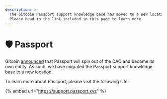 ```yaml
---
description: >-
  The Gitcoin Passport support knowledge base has moved to a new location.
  Please head to the link included in this page to learn more.
---
```


# 🛡️ Passport

Gitcoin [announced](https://gov.gitcoin.co/t/gitcoin-entering-the-end-game/17560#passport-early-thinking-on-spin-out-7) that Passport will spin out of the DAO and become its own entity.  As such, we have migrated the Passport support knowledge base to a new location.&#x20;

To learn more about Passport, please visit the following site:

{% embed url="https://support.passport.xyz" %}
